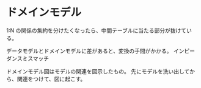 # ドメインモデル

1:N の関係の集約を分けたくなったら、中間テーブルに当たる部分が抜けている。

データモデルとドメインモデルに差があると、変換の手間がかかる。
インピーダンスミスマッチ

ドメインモデル図はモデルの関連を図示したもの。
先にモデルを洗い出してから、関連をつけて、図に起こす。
